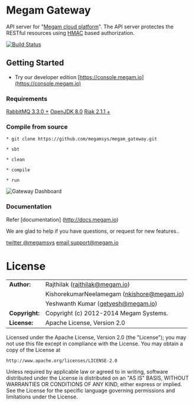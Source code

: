 Megam Gateway
================

API server for "[Megam cloud platform](https://www.megam.io)". The API server protectes the RESTful resources using [HMAC](http://www.ietf.org/rfc/rfc2104.txt) based authorization.

[![Build Status](https://travis-ci.org/megamsys/megam_gateway.png)](https://travis-ci.org/megamsys/megam_gateway)

## Getting Started

* Try our developer edition [https://console.megam.io](https://console.megam.io)


### Requirements

>
[RabbitMQ 3.3.0 +](http://www.rabbitmq.com)
[OpenJDK 8.0](http://openjdk.java.net/install/index.html)
[Riak 2.1.1 +](http://docs.basho.com/riak/latest/downloads/)


### Compile from source

```
* git clone https://github.com/megamsys/megam_gateway.git

* sbt

* clean

* compile

* run

```

![Gateway Dashboard](https://github.com/megamsys/megam_gateway/blob/0.9/conf/megam_gateway.png)


### Documentation

Refer [documentation] (http://docs.megam.io)



We are glad to help if you have questions, or request for new features..

[twitter @megamsys](http://twitter.com/megamsys) [email support@megam.io](<support@megam.io>)


# License

|                      |                                          |
|:---------------------|:-----------------------------------------|
| **Author:**          | Rajthilak (<rajthilak@megam.io>)
|		       	       | KishorekumarNeelamegam (<nkishore@megam.io>)
|		       	       | Yeshwanth Kumar (<getyesh@megam.io>)
| **Copyright:**       | Copyright (c) 2012-2014 Megam Systems.
| **License:**         | Apache License, Version 2.0

Licensed under the Apache License, Version 2.0 (the "License");
you may not use this file except in compliance with the License.
You may obtain a copy of the License at

    http://www.apache.org/licenses/LICENSE-2.0

Unless required by applicable law or agreed to in writing, software
distributed under the License is distributed on an "AS IS" BASIS,
WITHOUT WARRANTIES OR CONDITIONS OF ANY KIND, either express or implied.
See the License for the specific language governing permissions and
limitations under the License.
